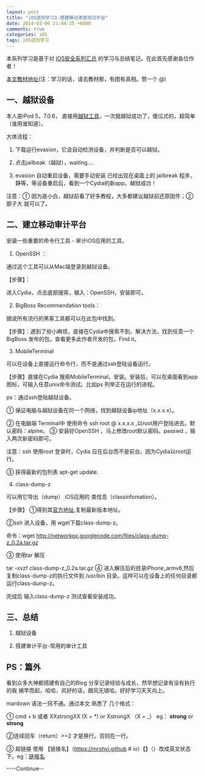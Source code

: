 ```yaml
---
layout: post
title: "iOS逆向学习1-搭建移动渗透测试平台"
date: 2014-03-06 21:44:25 +0800
comments: true
categories: iOS
tags: iOS逆向学习
---
```

   本系列学习是基于对 [iOS安全系列汇总](http://esoftmobile.com/2014/02/14/ios-security/#jtss-tsina) 的学习与总结笔记。在此首先感谢各位作者！
   
   


[本文教材地址](http://wufawei.com/2013/11/ios-application-security-1/)(注：学习的话，请去教材那，有图有真相。赞一个 @)

<!--more--> 
## 一、越狱设备
  
  本人是iPod 5，7.0.6， 直接用[越狱工具](http://evasi0n.com/)，一次就越狱成功了，傻瓜式的，超简单（谁用谁知道）。
  
  大体流程：
  
  
  1. 下载运行evasion，它会自动检测设备，并判断是否可以越狱。   
  
  2. 点击jailbeak（越狱），waiting....
  
  3. evasion 自动重启设备，需要手动安装 已经出现在桌面上的 jailbreak 程序，静等，等设备重启后，看到一个Cydia的新app。越狱成功！
  
  
  注意：① 因为是小白，越狱前看了好多教程，大多都建议越狱前还原固件；② 胆子大 就可以了。
       
      
## 二、建立移动审计平台
 
 安装一些重要的命令行工具 - 审计iOS应用的工具。
 
 1. OpenSSH ：
 
  通过这个工具可以从Mac端登录到越狱设备。


【步骤】：

进入Cydia，点击底部搜索，输入：OpenSSH，安装即可。

2. BigBoss Recommendation tools：
	
据说所有流行的黑客工具都可以在此包中找到。

【步骤】：遇到了些小麻烦，直接在Cydia中搜索不到。解决方法，找到任意一个BigBoss 发布的包，查看更多此作者开发的包，Find it。


3. MobileTerminal

可以在设备上直接运行命令行，而不是通过ssh登陆设备运行。

【步骤】直接在Cydia 搜索MobileTerminal，安装。安装后，可以在桌面看到app图标，可输入任意unix命令测试。比如ps 列举正在运行的进程。

ps：通过ssh登陆越狱设备。

① 保证电脑与越狱设备在同一个网络，找到越狱设备ip地址（x.x.x.x）。

② 在电脑端 Terminal中 使用命令 ssh root @  x.x.x.x ,以root用户登陆进去。默认密码：alpine。
③ 安装好OpenSSH ，马上修改root默认密码。passwd ，输入两次新密码即可。

注意：ssh 使用root 登录时，Cydia 应在后台而不是前台。因为Cydia以root运行。

③ 获得最新的包列表 apt-get update.

4. class-dump-z

可以用它导出（dump） iOS应用的 类信息（classinfomation）。

【步骤】 ①得到其[官方地址](https://code.google.com/p/networkpx/wiki/class_dump_z),复制最新版本地址。

②ssh 进入设备，用 wget下载class-dump-z。

命令：wget http://networkpx.googlecode.com/files/class-dump-z_0.2a.tar.gz 

③ 使用tar 解压

tar -xvzf class-dump-z_0.2a.tar.gz 
④ 进入解压后的目录iPhone_armv6,然后复制class-dump-z的执行文件到 /usr/bin 目录。这样可以在设备上的任何目录都运行class-dump-z。

完成后 输入class-dump-z 测试查看安装成功。

## 三、总结
  
  1. 越狱设备
  
  2. 搭建审计平台-常用的审计工具
  
 
 
## PS：篇外


看到众多大神都搭建有自己的Blog 分享记录经验与成长，然早想记录有没有执行的我 揭竿而起，哈哈，风好的话，跟风无错哈。好好学习天天向上。

mardown 语法一窍不通。通过本文 熟悉了 几个格式：

① cmd + b 或者 XXstrongXX (X = *) or XstrongX  （X = _） eg： **strong** or __strong__ 

②连续回车（return）>=2 才是换行。否则在一行。

③ 超链接 使用 【链接名】（https://mrshyi.github # io）【】（）改成英文状态下。eg：[链接名](mrshyi.github.io)



----Continue--


